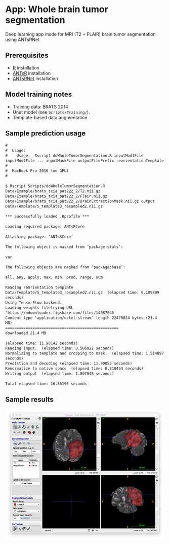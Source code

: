 # App:  Whole brain tumor segmentation

Deep learning app made for MRI (T2 + FLAIR) brain tumor segmentation using ANTsRNet

## Prerequisites

* [R](https://www.r-project.org) installation
* [ANTsR](https://github.com/ANTsX/ANTsR) installation
* [ANTsRNet](https://github.com/ANTsX/ANTsRNet) installation

## Model training notes

* Training data: BRATS 2014
* Unet model (see ``Scripts/Training/``).
* Template-based data augmentation

## Sample prediction usage

```
#
#  Usage:
#    Usage:  Rscript doWholeTumorSegmentation.R inputMod1File inputMod2File ... inputMaskFile outputFilePrefix reorientationTemplate
#
#  MacBook Pro 2016 (no GPU)
#

$ Rscript Scripts/doWholeTumorSegmentation.R Data/Example/brats_tcia_pat222_2/T2.nii.gz Data/Example/brats_tcia_pat222_2/Flair.nii.gz Data/Example/brats_tcia_pat222_2/BrainExtractionMask.nii.gz output Data/Template/S_template3_resampled2.nii.gz 

*** Successfully loaded .Rprofile ***

Loading required package: ANTsRCore

Attaching package: ‘ANTsRCore’

The following object is masked from ‘package:stats’:

var

The following objects are masked from ‘package:base’:

all, any, apply, max, min, prod, range, sum

Reading reorientation template Data/Template/S_template3_resampled2.nii.gz  (elapsed time: 0.109899 seconds)
Using TensorFlow backend.
Loading weights filetrying URL 'https://ndownloader.figshare.com/files/14087045'
Content type 'application/octet-stream' length 22470024 bytes (21.4 MB)
==================================================
downloaded 21.4 MB

(elapsed time: 11.98142 seconds)
Reading input.  (elapsed time: 0.506922 seconds)
Normalizing to template and cropping to mask.  (elapsed time: 1.514897 seconds)
Prediction and decoding (elapsed time: 11.90053 seconds)
Renormalize to native space  (elapsed time: 0.818454 seconds)
Writing output  (elapsed time: 1.807848 seconds)

Total elapsed time: 16.55196 seconds
```

## Sample results

![Brain extraction results](Documentation/Images/resultsTumorSegmentation.png)
